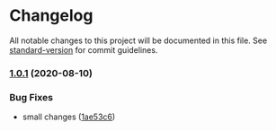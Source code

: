# Changelog

All notable changes to this project will be documented in this file. See [standard-version](https://github.com/conventional-changelog/standard-version) for commit guidelines.

### [1.0.1](https://github.com/lpmatos/extracon/compare/v1.0.0...v1.0.1) (2020-08-10)


### Bug Fixes

* small changes ([1ae53c6](https://github.com/lpmatos/extracon/commit/1ae53c67158dd8533c74c777016726612e70aada))
